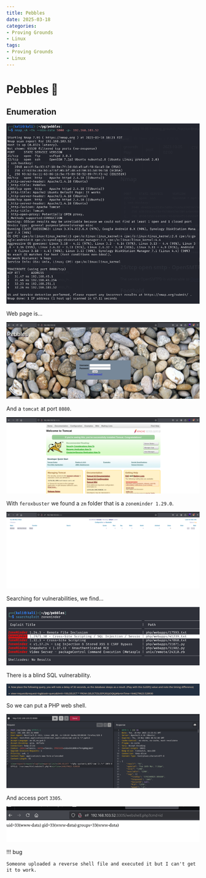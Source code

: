 ```yaml
---
title: Pebbles
date: 2025-03-18
categories:
- Proving Grounds
- Linux
tags:
- Proving Grounds
- Linux
---
```


# Pebbles 🔹
<!-- more -->

## Enumeration

![](../assets/Pasted%20image%2020250318232333.png)

Web page is...

![](../assets/Pasted%20image%2020250318233029.png)

And a `tomcat` at port `8080`.

![](../assets/Pasted%20image%2020250318234243.png)

With `feroxbuster` we found a `zm` folder that is a `zoneminder 1.29.0`.

![](../assets/Pasted%20image%2020250318234417.png)

Searching for vulnerabilities, we find...

![](../assets/Pasted%20image%2020250319000924.png)

There is a blind SQL vulnerability.

![](../assets/Pasted%20image%2020250319005238.png)

So we can put a PHP web shell.

![](../assets/Pasted%20image%2020250319005330.png)

And access port `3305`.

![](../assets/Pasted%20image%2020250319005417.png)

!!! bug

    Someone uploaded a reverse shell file and executed it but I can't get it to work.
